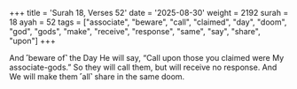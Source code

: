+++
title = 'Surah 18, Verses 52'
date = '2025-08-30'
weight = 2192
surah = 18
ayah = 52
tags = ["associate", "beware", "call", "claimed", "day", "doom", "god", "gods", "make", "receive", "response", "same", "say", "share", "upon"]
+++

And ˹beware of˺ the Day He will say, “Call upon those you claimed were My associate-gods.” So they will call them, but will receive no response. And We will make them ˹all˺ share in the same doom.